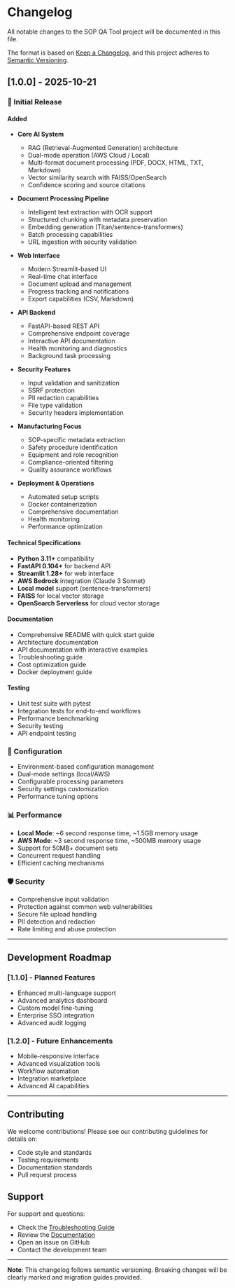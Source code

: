 # Changelog

All notable changes to the SOP QA Tool project will be documented in this file.

The format is based on [Keep a Changelog](https://keepachangelog.com/en/1.0.0/),
and this project adheres to [Semantic Versioning](https://semver.org/spec/v2.0.0.html).

## [1.0.0] - 2025-10-21

### 🎉 Initial Release

#### Added
- **Core AI System**
  - RAG (Retrieval-Augmented Generation) architecture
  - Dual-mode operation (AWS Cloud / Local)
  - Multi-format document processing (PDF, DOCX, HTML, TXT, Markdown)
  - Vector similarity search with FAISS/OpenSearch
  - Confidence scoring and source citations

- **Document Processing Pipeline**
  - Intelligent text extraction with OCR support
  - Structured chunking with metadata preservation
  - Embedding generation (Titan/sentence-transformers)
  - Batch processing capabilities
  - URL ingestion with security validation

- **Web Interface**
  - Modern Streamlit-based UI
  - Real-time chat interface
  - Document upload and management
  - Progress tracking and notifications
  - Export capabilities (CSV, Markdown)

- **API Backend**
  - FastAPI-based REST API
  - Comprehensive endpoint coverage
  - Interactive API documentation
  - Health monitoring and diagnostics
  - Background task processing

- **Security Features**
  - Input validation and sanitization
  - SSRF protection
  - PII redaction capabilities
  - File type validation
  - Security headers implementation

- **Manufacturing Focus**
  - SOP-specific metadata extraction
  - Safety procedure identification
  - Equipment and role recognition
  - Compliance-oriented filtering
  - Quality assurance workflows

- **Deployment & Operations**
  - Automated setup scripts
  - Docker containerization
  - Comprehensive documentation
  - Health monitoring
  - Performance optimization

#### Technical Specifications
- **Python 3.11+** compatibility
- **FastAPI 0.104+** for backend API
- **Streamlit 1.28+** for web interface
- **AWS Bedrock** integration (Claude 3 Sonnet)
- **Local model** support (sentence-transformers)
- **FAISS** for local vector storage
- **OpenSearch Serverless** for cloud vector storage

#### Documentation
- Comprehensive README with quick start guide
- Architecture documentation
- API documentation with interactive examples
- Troubleshooting guide
- Cost optimization guide
- Docker deployment guide

#### Testing
- Unit test suite with pytest
- Integration tests for end-to-end workflows
- Performance benchmarking
- Security testing
- API endpoint testing

### 🔧 Configuration
- Environment-based configuration management
- Dual-mode settings (local/AWS)
- Configurable processing parameters
- Security settings customization
- Performance tuning options

### 📊 Performance
- **Local Mode**: ~6 second response time, ~1.5GB memory usage
- **AWS Mode**: ~3 second response time, ~500MB memory usage
- Support for 50MB+ document sets
- Concurrent request handling
- Efficient caching mechanisms

### 🛡️ Security
- Comprehensive input validation
- Protection against common web vulnerabilities
- Secure file upload handling
- PII detection and redaction
- Rate limiting and abuse protection

---

## Development Roadmap

### [1.1.0] - Planned Features
- Enhanced multi-language support
- Advanced analytics dashboard
- Custom model fine-tuning
- Enterprise SSO integration
- Advanced audit logging

### [1.2.0] - Future Enhancements
- Mobile-responsive interface
- Advanced visualization tools
- Workflow automation
- Integration marketplace
- Advanced AI capabilities

---

## Contributing

We welcome contributions! Please see our contributing guidelines for details on:
- Code style and standards
- Testing requirements
- Documentation standards
- Pull request process

## Support

For support and questions:
- Check the [Troubleshooting Guide](docs/TROUBLESHOOTING.md)
- Review the [Documentation](docs/)
- Open an issue on GitHub
- Contact the development team

---

**Note**: This changelog follows semantic versioning. Breaking changes will be clearly marked and migration guides provided.